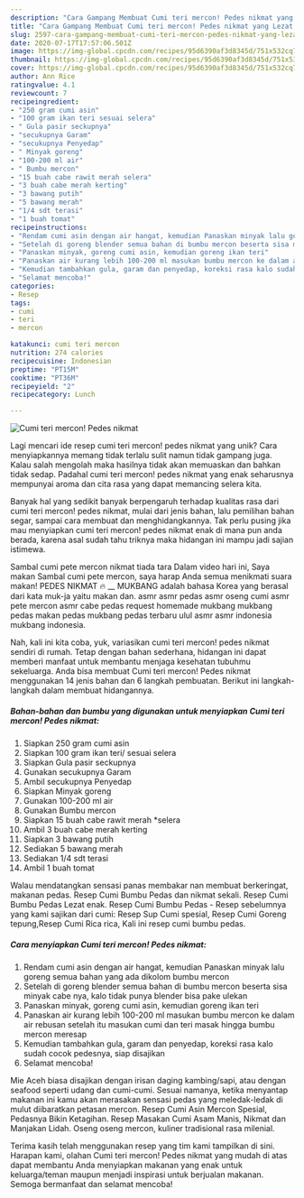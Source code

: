 ```yaml
---
description: "Cara Gampang Membuat Cumi teri mercon! Pedes nikmat yang Lezat Sekali"
title: "Cara Gampang Membuat Cumi teri mercon! Pedes nikmat yang Lezat Sekali"
slug: 2597-cara-gampang-membuat-cumi-teri-mercon-pedes-nikmat-yang-lezat-sekali
date: 2020-07-17T17:57:06.501Z
image: https://img-global.cpcdn.com/recipes/95d6390af3d8345d/751x532cq70/cumi-teri-mercon-pedes-nikmat-foto-resep-utama.jpg
thumbnail: https://img-global.cpcdn.com/recipes/95d6390af3d8345d/751x532cq70/cumi-teri-mercon-pedes-nikmat-foto-resep-utama.jpg
cover: https://img-global.cpcdn.com/recipes/95d6390af3d8345d/751x532cq70/cumi-teri-mercon-pedes-nikmat-foto-resep-utama.jpg
author: Ann Rice
ratingvalue: 4.1
reviewcount: 7
recipeingredient:
- "250 gram cumi asin"
- "100 gram ikan teri sesuai selera"
- " Gula pasir seckupnya"
- "secukupnya Garam"
- "secukupnya Penyedap"
- " Minyak goreng"
- "100-200 ml air"
- " Bumbu mercon"
- "15 buah cabe rawit merah selera"
- "3 buah cabe merah kerting"
- "3 bawang putih"
- "5 bawang merah"
- "1/4 sdt terasi"
- "1 buah tomat"
recipeinstructions:
- "Rendam cumi asin dengan air hangat, kemudian Panaskan minyak lalu goreng semua bahan yang ada dikolom bumbu mercon"
- "Setelah di goreng blender semua bahan di bumbu mercon beserta sisa minyak cabe nya, kalo tidak punya blender bisa pake ulekan"
- "Panaskan minyak, goreng cumi asin, kemudian goreng ikan teri"
- "Panaskan air kurang lebih 100-200 ml masukan bumbu mercon ke dalam air rebusan setelah itu masukan cumi dan teri masak hingga bumbu mercon meresap"
- "Kemudian tambahkan gula, garam dan penyedap, koreksi rasa kalo sudah cocok pedesnya, siap disajikan"
- "Selamat mencoba!"
categories:
- Resep
tags:
- cumi
- teri
- mercon

katakunci: cumi teri mercon 
nutrition: 274 calories
recipecuisine: Indonesian
preptime: "PT15M"
cooktime: "PT36M"
recipeyield: "2"
recipecategory: Lunch

---
```



![Cumi teri mercon! Pedes nikmat](https://img-global.cpcdn.com/recipes/95d6390af3d8345d/751x532cq70/cumi-teri-mercon-pedes-nikmat-foto-resep-utama.jpg)

Lagi mencari ide resep cumi teri mercon! pedes nikmat yang unik? Cara menyiapkannya memang tidak terlalu sulit namun tidak gampang juga. Kalau salah mengolah maka hasilnya tidak akan memuaskan dan bahkan tidak sedap. Padahal cumi teri mercon! pedes nikmat yang enak seharusnya mempunyai aroma dan cita rasa yang dapat memancing selera kita.

Banyak hal yang sedikit banyak berpengaruh terhadap kualitas rasa dari cumi teri mercon! pedes nikmat, mulai dari jenis bahan, lalu pemilihan bahan segar, sampai cara membuat dan menghidangkannya. Tak perlu pusing jika mau menyiapkan cumi teri mercon! pedes nikmat enak di mana pun anda berada, karena asal sudah tahu triknya maka hidangan ini mampu jadi sajian istimewa.

Sambal cumi pete mercon nikmat tiada tara Dalam video hari ini, Saya makan Sambal cumi pete mercon, saya harap Anda semua menikmati suara makan! PEDES NIKMAT 🔥 __ MUKBANG adalah bahasa Korea yang berasal dari kata muk-ja yaitu makan dan. asmr asmr pedas asmr oseng cumi asmr pete mercon asmr cabe pedas request homemade mukbang mukbang pedas makan pedas mukbang pedas terbaru ulul asmr asmr indonesia mukbang indonesia.


Nah, kali ini kita coba, yuk, variasikan cumi teri mercon! pedes nikmat sendiri di rumah. Tetap dengan bahan sederhana, hidangan ini dapat memberi manfaat untuk membantu menjaga kesehatan tubuhmu sekeluarga. Anda bisa membuat Cumi teri mercon! Pedes nikmat menggunakan 14 jenis bahan dan 6 langkah pembuatan. Berikut ini langkah-langkah dalam membuat hidangannya.

<!--inarticleads1-->

##### Bahan-bahan dan bumbu yang digunakan untuk menyiapkan Cumi teri mercon! Pedes nikmat:

1. Siapkan 250 gram cumi asin
1. Siapkan 100 gram ikan teri/ sesuai selera
1. Siapkan  Gula pasir seckupnya
1. Gunakan secukupnya Garam
1. Ambil secukupnya Penyedap
1. Siapkan  Minyak goreng
1. Gunakan 100-200 ml air
1. Gunakan  Bumbu mercon
1. Siapkan 15 buah cabe rawit merah *selera
1. Ambil 3 buah cabe merah kerting
1. Siapkan 3 bawang putih
1. Sediakan 5 bawang merah
1. Sediakan 1/4 sdt terasi
1. Ambil 1 buah tomat


Walau mendatangkan sensasi panas membakar nan membuat berkeringat, makanan pedas. Resep Cumi Bumbu Pedas dan nikmat sekali. Resep Cumi Bumbu Pedas Lezat enak. Resep Cumi Bumbu Pedas - Resep sebelumnya yang kami sajikan dari cumi: Resep Sup Cumi spesial, Resep Cumi Goreng tepung,Resep Cumi Rica rica, Kali ini resep cumi bumbu pedas. 

<!--inarticleads2-->

##### Cara menyiapkan Cumi teri mercon! Pedes nikmat:

1. Rendam cumi asin dengan air hangat, kemudian Panaskan minyak lalu goreng semua bahan yang ada dikolom bumbu mercon
1. Setelah di goreng blender semua bahan di bumbu mercon beserta sisa minyak cabe nya, kalo tidak punya blender bisa pake ulekan
1. Panaskan minyak, goreng cumi asin, kemudian goreng ikan teri
1. Panaskan air kurang lebih 100-200 ml masukan bumbu mercon ke dalam air rebusan setelah itu masukan cumi dan teri masak hingga bumbu mercon meresap
1. Kemudian tambahkan gula, garam dan penyedap, koreksi rasa kalo sudah cocok pedesnya, siap disajikan
1. Selamat mencoba!


Mie Aceh biasa disajikan dengan irisan daging kambing/sapi, atau dengan seafood seperti udang dan cumi-cumi. Sesuai namanya, ketika menyantap makanan ini kamu akan merasakan sensasi pedas yang meledak-ledak di mulut diibaratkan petasan mercon. Resep Cumi Asin Mercon Spesial, Pedasnya Bikin Ketagihan. Resep Masakan Cumi Asam Manis, Nikmat dan Manjakan Lidah. Oseng oseng mercon, kuliner tradisional rasa milenial. 

Terima kasih telah menggunakan resep yang tim kami tampilkan di sini. Harapan kami, olahan Cumi teri mercon! Pedes nikmat yang mudah di atas dapat membantu Anda menyiapkan makanan yang enak untuk keluarga/teman maupun menjadi inspirasi untuk berjualan makanan. Semoga bermanfaat dan selamat mencoba!
